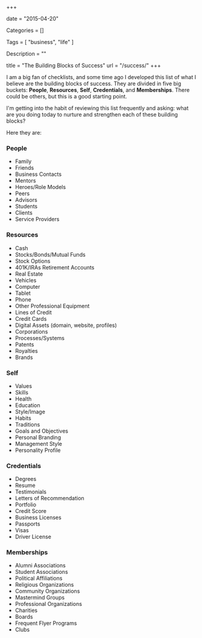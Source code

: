 +++

date = "2015-04-20"

Categories = []

Tags = [ "business", "life" ]

Description = ""

title = "The Building Blocks of Success"
url = "/success/"
+++



I am a big fan of checklists, and some time ago I developed this list of what I believe are the building blocks of success. They are divided in five big buckets: **People**, **Resources**, **Self**, **Credentials**, and **Memberships**. There could be others, but this is a good starting point. 

I'm getting into the habit of reviewing this list frequently and asking: what are you doing today to nurture and strengthen each of these building blocks?

Here they are:

### People

* Family
* Friends
* Business Contacts
* Mentors
* Heroes/Role Models
* Peers
* Advisors
* Students
* Clients
* Service Providers



### Resources

* Cash
* Stocks/Bonds/Mutual Funds
* Stock Options
* 401K/IRAs Retirement Accounts
* Real Estate
* Vehicles
* Computer
* Tablet
* Phone
* Other Professional Equipment
* Lines of Credit
* Credit Cards
* Digital Assets (domain, website, profiles)
* Corporations
* Processes/Systems
* Patents
* Royalties
* Brands



### Self

* Values
* Skills
* Health
* Education
* Style/Image
* Habits
* Traditions
* Goals and Objectives
* Personal Branding
* Management Style
* Personality Profile




### Credentials

* Degrees
* Resume
* Testimonials
* Letters of Recommendation
* Portfolio
* Credit Score
* Business Licenses
* Passports
* Visas
* Driver License


### Memberships

* Alumni Associations
* Student Associations
* Political Affiliations
* Religious Organizations
* Community Organizations
* Mastermind Groups
* Professional Organizations
* Charities
* Boards
* Frequent Flyer Programs
* Clubs